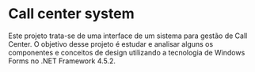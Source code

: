 # Call center system
Este projeto trata-se de uma interface de um sistema para gestão de Call Center. O objetivo desse projeto é estudar e analisar alguns os componentes e conceitos de design utilizando a tecnologia de Windows Forms no .NET Framework 4.5.2. 
